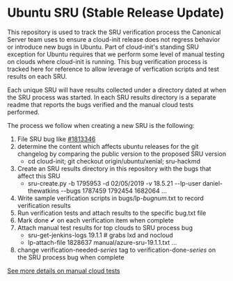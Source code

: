# Ubuntu SRU (Stable Release Update)

This repository is used to track the SRU verification process the Canonical
Server team uses to ensure a cloud-init release does not regress behavior or
introduce new bugs in Ubuntu. Part of cloud-init's standing SRU exception for
Ubuntu requires that we perform some level of manual testing on clouds where
cloud-init is running. This bug verification process is tracked here for
reference to allow leverage of verfication scripts and test results on each SRU.

Each unique SRU will have results collected under a directory dated at when the
SRU process was started. In each SRU results directory is a separate readme
that reports the bugs verified and the manual cloud tests performed.


The process we follow when creating a new SRU is the following:
  1. File SRU bug like [#1813346](https://bugs.launchpad.net/ubuntu/+source/cloud-init/+bug/1813346)
  1. determine the content which affects ubuntu releases for the git changelog
     by comparing the public version to the proposed SRU version
     *  cd cloud-init; git checkout origin/ubuntu/xenial; sru-hackmd
  1. Create an SRU results directory in this repository with the bugs that affect this SRU
     * sru-create.py -b 1795953 -d 02/05/2019 -v 18.5.21 --lp-user daniel-thewatkins --bugs 1787459 1792454 1682064 ...
  1. Write sample verification scripts in bugs/lp-*bugnum*.txt to record verification results
  1. Run verification tests and attach results to the specific bug.txt file
  1. Mark done ✔  on each verification item when complete
  1. Attach manual test results for top clouds to SRU process bug
     * sru-get-jenkins-logs 19.1.1   # grabs lxd and nocloud
     * lp-attach-file 1828637 manual/azure-sru-19.1.1.txt ...
  1. change verification-needed-*series* tag to verification-done-*series* on the SRU process bug when complete


[See more details on manual cloud tests](sru-scripts/MANUAL_CLOUD_TESTS.md)
